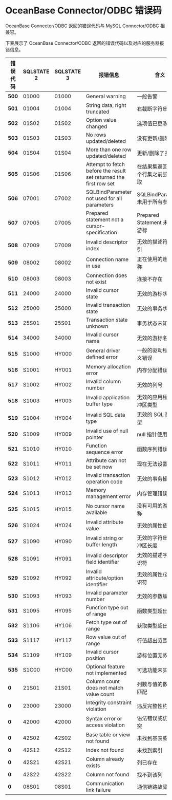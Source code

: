 # OceanBase Connector/ODBC 错误码

OceanBase Connector/ODBC 返回的错误代码与 MySQL Connector/ODBC 相兼容。

下表展示了 OceanBase Connector/ODBC 返回的错误代码以及对应的服务器报错信息。


| **错误代码** | **SQLSTATE 2** | **SQLSTATE 3** | **报错信息** | **含义** |
| --- | --- | --- | --- | --- |
| **500** | 01000 | 01000 | General warning | 一般告警 |
| **501** | 01004 | 01004 | String data, right truncated | 右截断字符串数据 |
| **502** | 01S02 | 01S02 | Option value changed | 选项值已更改 |
| **503** | 01S03 | 01S03 | No rows updated/deleted | 没有更新/删除行 |
| **504** | 01S04 | 01S04 | More than one row updated/deleted | 更新/删除了多行 |
| **505** | 01S06 | 01S06 | Attempt to fetch before the result set returned the first row set | 在结果集返回第一个行集之前尝试获取 |
| **506** | 07001 | 07002 | SQLBindParameter not used for all parameters | SQLBindParameter 未用于所有参数 |
| **507** | 07005 | 07005 | Prepared statement not a cursor-specification | Prepared Statement 未指定游标 |
| **508** | 07009 | 07009 | Invalid descriptor index | 无效的描述符号索引 |
| **509** | 08002 | 08002 | Connection name in use | 正在使用的连接名称 |
| **510** | 08003 | 08003 | Connection does not exist | 连接不存在 |
| **511** | 24000 | 24000 | Invalid cursor state | 无效的游标状态 |
| **512** | 25000 | 25000 | Invalid transaction state | 无效的事务状态 |
| **513** | 25S01 | 25S01 | Transaction state unknown | 事务状态未知 |
| **514** | 34000 | 34000 | Invalid cursor name | 无效的游标名称 |
| **515** | S1000 | HY000 | General driver defined error | 一般的驱动程序定义错误 |
| **516** | S1001 | HY001 | Memory allocation error | 内存分配错误 |
| **517** | S1002 | HY002 | Invalid column number | 无效的列号 |
| **518** | S1003 | HY003 | Invalid application buffer type | 无效的应用程序缓冲区类型 |
| **519** | S1004 | HY004 | Invalid SQL data type | 无效的 SQL 数据类型 |
| **520** | S1009 | HY009 | Invalid use of null pointer | null 指针使用无效 |
| **521** | S1010 | HY010 | Function sequence error | 函数序列错误 |
| **522** | S1011 | HY011 | Attribute can not be set now | 现在无法设置属性 |
| **523** | S1012 | HY012 | Invalid transaction operation code | 无效的事务操作码 |
| **524** | S1013 | HY013 | Memory management error | 内存管理错误 |
| **525** | S1015 | HY015 | No cursor name available | 没有可用的游标名称 |
| **526** | S1024 | HY024 | Invalid attribute value | 无效的属性值 |
| **527** | S1090 | HY090 | Invalid string or buffer length | 无效的字符串或缓冲区长度 |
| **528** | S1091 | HY091 | Invalid descriptor field identifier | 无效的描述字段标识符 |
| **529** | S1092 | HY092 | Invalid attribute/option identifier | 无效的属性/选项标识符 |
| **530** | S1093 | HY093 | Invalid parameter number | 无效的参数编号 |
| **531** | S1095 | HY095 | Function type out of range | 函数类型超出范围 |
| **532** | S1106 | HY106 | Fetch type out of range | 获取类型超出范围 |
| **533** | S1117 | HY117 | Row value out of range | 行值超出范围 |
| **534** | S1109 | HY109 | Invalid cursor position | 游标位置无效 |
| **535** | S1C00 | HYC00 | Optional feature not implemented | 可选功能未实现 |
| **0** | 21S01 | 21S01 | Column count does not match value count | 列数与值的数量不匹配 |
| **0** | 23000 | 23000 | Integrity constraint violation | 违反完整性约束 |
| **0** | 42000 | 42000 | Syntax error or access violation | 语法错误或访问冲突 |
| **0** | 42S02 | 42S02 | Base table or view not found | 未找到基表或视图 |
| **0** | 42S12 | 42S12 | Index not found | 未找到索引 |
| **0** | 42S21 | 42S21 | Column already exists | 列已存在 |
| **0** | 42S22 | 42S22 | Column not found | 找不到该列 |
| **0** | 08S01 | 08S01 | Communication link failure | 通信链路故障 |

